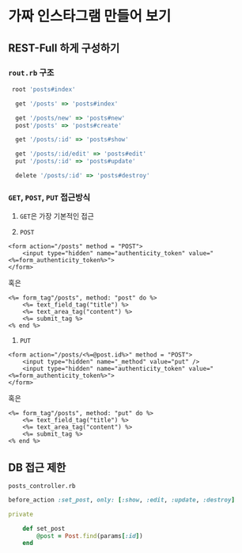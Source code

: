 # 가짜 인스타그램 만들어 보기

## REST-Full 하게 구성하기

### `rout.rb` 구조

``` ruby
 root 'posts#index'

  get '/posts' => 'posts#index'

  get '/posts/new' => 'posts#new'
  post'/posts' => 'posts#create'

  get '/posts/:id' => 'posts#show'

  get '/posts/:id/edit' => 'posts#edit'
  put '/posts/:id' => 'posts#update'

  delete '/posts/:id' => 'posts#destroy'
```

### `GET`, `POST`, `PUT` 접근방식

1. `GET`은 가장 기본적인 접근

1. `POST`

```erb
<form action="/posts" method = "POST">
    <input type="hidden" name="authenticity_token" value="<%=form_authenticity_token%>">
</form>
```


혹은


```erb
<%= form_tag"/posts", method: "post" do %>
    <%= text_field_tag("title") %>
    <%= text_area_tag("content") %>
    <%= submit_tag %>
<% end %>
```

1. `PUT`

```erb
<form action="/posts/<%=@post.id%>" method = "POST">
    <input type="hidden" name="_method" value="put" />
    <input type="hidden" name="authenticity_token" value="<%=form_authenticity_token%>">
</form>
```


혹은


```erb
<%= form_tag"/posts", method: "put" do %>
    <%= text_field_tag("title") %>
    <%= text_area_tag("content") %>
    <%= submit_tag %>
<% end %>
```

## DB 접근 제한

`posts_controller.rb`

```ruby
before_action :set_post, only: [:show, :edit, :update, :destroy]

private

    def set_post
        @post = Post.find(params[:id])
    end
```